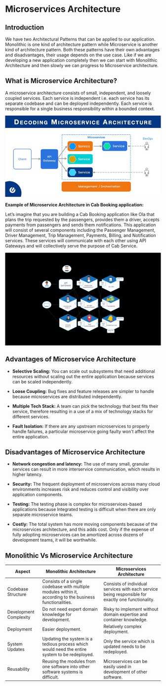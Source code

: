 # Microservices Architecture

## Introduction

We have two Architectural Patterns that can be applied to our application. Monolithic is one kind of architecture pattern while Microservice is another kind of architecture pattern. Both these patterns have their own advantages and disadvantages, their usage depends on the use case. Like if we are developing a new application completely then we can start with Monolithic Architecture and then slowly we can progress to Microservice architecture.

## What is Microservice Architecture?

A microservice architecture consists of small, independent, and loosely coupled services. Each service is independent i.e. each service has its separate codebase and can be deployed independently. Each service is responsible for a single business responsibility within a bounded context.

![Microservice Architecture](microservice.jpg)

**Example of Microservice Architecture in Cab Booking application:**

Let’s imagine that you are building a Cab Booking application like Ola that plans the trip requested by the passengers, provides them a driver, accepts payments from passengers and sends them notifications. This application will consist of several components including the Passenger Management, Driver Management, Trip Management, Payments, Billing, and Notification services. These services will communicate with each other using API Gateways and will collectively serve the purpose of Cab Service.

![Microservices in Cab booking Application](microservice-cab-booking-system.png)

## Advantages of Microservice Architecture

- **Selective Scaling:** You can scale out subsystems that need additional resources without scaling out the entire application because services can be scaled independently.

- **Loose Coupling:** Bug fixes and feature releases are simpler to handle because microservices are distributed independently.

- **Multiple Tech Stack:** A team can pick the technology that best fits their service, therefore resulting in a use of a mix of technology stacks for different services.

- **Fault Isolation:** If there are any upstream microservices to properly handle failures, a particular microservice going faulty won't affect the entire application.

## Disadvantages of Microservice Architecture

- **Network congestion and latency:** The use of many small, granular services can result in more interservice communication, which results in higher latency.

- **Security:** The frequent deployment of microservices across many cloud environments increases risk and reduces control and visibility over application components.

- **Testing:** The testing phase is complex for microservices-based applications because Integrated testing is difficult when there are only separate microservice teams.

- **Costly:** The total system has more moving components because of the microservices architecture, and this adds cost. Only if the expense of fully adopting microservices can be amortized across dozens of development teams, it will be worthwhile.

## Monolithic Vs Microservice Architecture

| Aspect                           | Monolithic Architecture                  | Microservices Architecture                |
|----------------------------------|-----------------------------------------|-----------------------------------------|
| Codebase Structure               | Consists of a single codebase with multiple modules within it, according to the business functionalities. | Consists of individual services with each service being responsible for exactly one functionality. |
| Development Complexity           | Do not need expert domain knowledge for development. | Risky to implement without domain expertise and container knowledge. |
| Deployment                       | Easier deployment.                      | Relatively complex deployment.          |
| System Updates                   | Updating the system is a tedious process which would need the entire system to be redeployed. | Only the service which is updated needs to be redeployed. |
| Reusability                      | Reusing the modules from one software into other software systems is difficult. | Microservices can be easily used in development of other software. |

